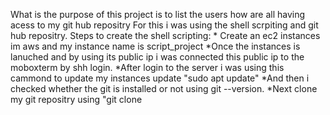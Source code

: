 What is the purpose of this project is to list the users how are all having acess to my git hub repositry 
For this i was using the shell scrpiting and git hub repositry.
Steps to create the shell scripting:
     * Create an ec2 instances im aws and my instance name is script_project
     *Once the instances is lanuched and by using its public ip i was connected this public ip to the moboxterm by shh login.
     *After login to the server i was using this cammond to update my instances update "sudo apt update"
     *And then i checked whether the git is installed or not using git --version.
     *Next clone my git repositry using "git clone 
     
